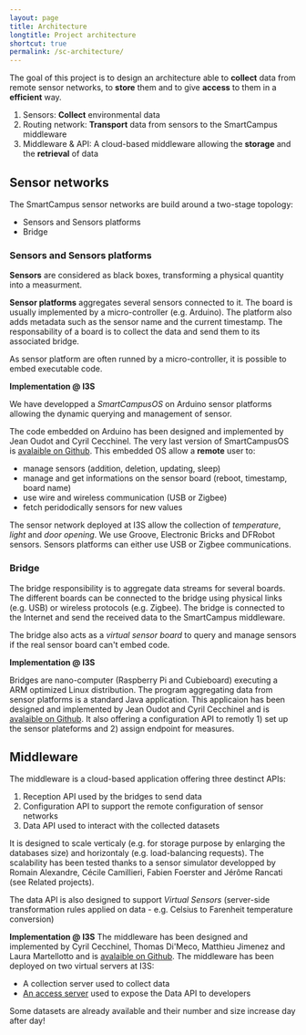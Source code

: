 ```yaml
---
layout: page
title: Architecture
longtitle: Project architecture
shortcut: true
permalink: /sc-architecture/
---
```


The goal of this project is to design an architecture able to **collect** data from remote sensor networks, to **store** them and to give **access** to them in a **efficient** way.

1. Sensors: **Collect** environmental data
2. Routing network: **Transport** data from sensors to the SmartCampus middleware
3. Middleware & API: A cloud-based middleware allowing the **storage** and the **retrieval** of data

## Sensor networks
The SmartCampus sensor networks are build around a two-stage topology: 

* Sensors and Sensors platforms
* Bridge



### Sensors and Sensors platforms
**Sensors** are considered as black boxes, transforming a physical quantity into a measurment. 

**Sensor platforms** aggregates several sensors connected to it. The board is usually implemented by a micro-controller (e.g. Arduino). The platform also adds metadata such as the sensor name and the current timestamp. The responsability of a board is to collect the data and send them to its associated bridge.

As sensor platform are often runned by a micro-controller, it is possible to embed executable code. 

**Implementation @ I3S**

We have developped a *SmartCampusOS* on Arduino sensor platforms allowing the dynamic querying and management of sensor.

The code embedded on Arduino has been designed and implemented by Jean Oudot and Cyril Cecchinel. The very last version of SmartCampusOS is [avalaible on Github](https://github.com/SmartCampus/ArduinoSensorServer/tree/master/CodeArduino). 
This embedded OS allow a **remote** user to:

* manage sensors (addition, deletion, updating, sleep)
* manage and get informations on the sensor board (reboot, timestamp, board name)
* use wire and wireless communication (USB or Zigbee)
* fetch peridodically sensors for new values
	
The sensor network deployed at I3S allow the collection of *temperature*, *light* and *door opening*. We use Groove, Electronic Bricks and DFRobot sensors. Sensors platforms can either use USB or Zigbee communications.

### Bridge
The bridge responsibility is to aggregate data streams for several boards. The different boards can be connected to the bridge using physical links (e.g. USB) or wireless protocols (e.g. Zigbee). The bridge is connected to the Internet and send the received data to the SmartCampus middleware.

The bridge also acts as a *virtual sensor board* to query and manage sensors if the real sensor board can't embed code.

**Implementation @ I3S**

Bridges are nano-computer (Raspberry Pi and Cubieboard) executing a ARM optimized Linux distribution. The program aggregating data from sensor platforms is a standard Java application. This applicaion has been designed and implemented by Jean Oudot and Cyril Cecchinel and is [avalaible on Github](https://github.com/SmartCampus/bridge/tree/master). It also offering a configuration API to remotly 1) set up the sensor plateforms and 2) assign endpoint for measures.

## Middleware

The middleware is a cloud-based application offering three destinct APIs:
1. Reception API used by the bridges to send data
2. Configuration API to support the remote configuration of sensor networks
3. Data API used to interact with the collected datasets

It is designed to scale verticaly (e.g. for storage purpose by enlarging the databases size) and horizontaly (e.g. load-balancing requests). The scalability has been tested thanks to a sensor simulator developped by Romain Alexandre, Cécile Camillieri, Fabien Foerster and Jérôme Rancati (see Related projects).

The data API is also designed to support *Virtual Sensors* (server-side transformation rules applied on data - e.g. Celsius to Farenheit temperature conversion)


**Implementation @ I3S**
The middleware has been designed and implemented by Cyril Cecchinel, Thomas Di'Meco, Matthieu Jimenez and Laura Martellotto and is [avalaible on Github](https://github.com/SmartCampus/middleware/tree/master). The middleware has been deployed on two virtual servers at I3S: 

* A collection server used to collect data
* [An access server]("http://smartcampus.unice.fr/data-api/sensors/") used to expose the Data API to developers

Some datasets are already available and their number and size increase day after day!
